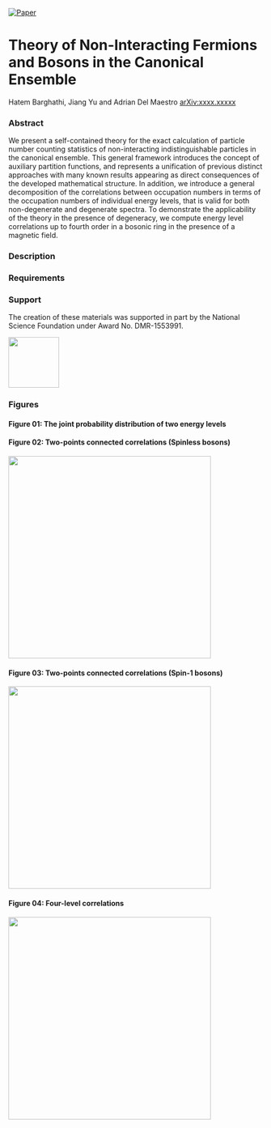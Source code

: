 [![Paper](https://img.shields.io/badge/paper-arXiv%3Axxxx.xxxxx-B31B1B.svg)](https://arxiv.org/abs/xxxx.xxxxx)
<!---[![DOI](https://zenodo.org/badge/214220909.svg)](https://zenodo.org/badge/latestdoi/214220909)--->



# Theory of Non-Interacting Fermions and Bosons in the Canonical Ensemble
Hatem Barghathi, Jiang Yu and Adrian Del Maestro
[arXiv:xxxx.xxxxx](https://arxiv.org/abs/xxxx.xxxxx)

### Abstract
We present a self-contained theory for the exact calculation of particle number counting statistics of non-interacting indistinguishable particles in the canonical ensemble. This general framework introduces the concept of auxiliary partition functions, and represents a unification of previous distinct approaches with many known results appearing as direct consequences of the developed mathematical structure.  In addition, we introduce a general decomposition of the correlations between occupation numbers in terms of the occupation numbers of individual energy levels, that is valid for both non-degenerate and degenerate spectra.  To demonstrate the applicability of the theory in the presence of degeneracy, we compute energy level correlations up to fourth order in a bosonic ring in the presence of a magnetic field.

### Description
<!---This repository includes links, code, scripts, and data to perform analysis and generate figures for the associated paper on understanding entanglement after an interacting quantum quench in a model of interacting spinless fermions in 1D described by Hamiltonian:--->

<!---<img width="400px" src="https://render.githubusercontent.com/render/math?math=H%3D%20-J%5Csum_%7Bi%3D1%7D%5E%7BL%7D%5Cleft(c%5E%5Cdagger_%7Bi%7D%20c%5E%7B%5Cphantom%7B%5Cdagger%7D%7D_%7Bi%2B1%7D%20%2Bc%5E%5Cdagger_%7Bi%2B1%7D%20%0A%20%20%20%20c%5E%7B%5Cphantom%7B%5Cdagger%7D%7D_%7Bi%7D%20%5Cright)%20%2B%20V(t)%5Csum_%7Bi%3D1%7D%5E%7BL%7D%20n_i%20n_%7Bi%2B1%7D">--->

### Requirements
<!---The data in this project was generated via exact diagonalization.  Everything included in the [data](https://github.com/DelMaestroGroup/papers-code-EntanglementQuantumQuench/tree/master/data) directory was generated via:--->

<!---* [ED for time evolution and entanglement entropy](https://github.com/DelMaestroGroup/tVDiagonalizeTimeEvaluationQuench/tree/TranslationalSymmetricInitialState_IntFermionBasis)
* [LMFIT for finite size scaling analysis](https://lmfit.github.io/lmfit-py/)--->

### Support
The creation of these materials was supported in part by the National Science Foundation under Award No. DMR-1553991.

[<img width="100px" src="https://www.nsf.gov/images/logos/NSF_4-Color_bitmap_Logo.png">](http://www.nsf.gov/awardsearch/showAward?AWD_ID=1553991)

### Figures
#### Figure 01: The joint probability distribution of two energy levels 

#### Figure 02: Two-points connected correlations (Spinless bosons)
<img src="https://github.com/DelMaestroGroup/CanonicalEnsembleTheory-paper-code/blob/master/Figures/SpinZeroTwoPointCorrelations/CorrSpin0L1001N1000tbeta1.svg" width="400px">

#### Figure 03: Two-points connected correlations (Spin-1 bosons)
<img src="https://github.com/DelMaestroGroup/CanonicalEnsembleTheory-paper-code/blob/master/Figures/SpinOneTwoPointCorrelations/CorrSpin1L1001N1000tbeta1.svg" width="400px">

#### Figure 04: Four-level correlations 
<img src="https://github.com/DelMaestroGroup/CanonicalEnsembleTheory-paper-code/blob/master/Figures/SpinOneFourPointCorrelations/CorrSpin1L1001N1000tbeta1_4points.svg" width="400px">
